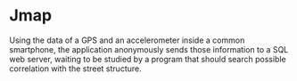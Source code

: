 # Jmap
Using the data of a GPS and an accelerometer inside a common smartphone, the application anonymously sends those information to a SQL web server, waiting to be studied by a program that should search possible correlation with the street structure.
